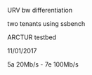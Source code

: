URV bw differentiation

two tenants using ssbench

ARCTUR testbed

11/01/2017

5a 20Mb/s - 7e 100Mb/s
